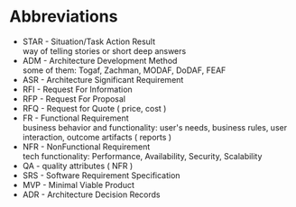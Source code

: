 # Abbreviations

* STAR - Situation/Task Action Result  
  way of telling stories or short deep answers
* ADM - Architecture Development Method   
  some of them: Togaf, Zachman, MODAF, DoDAF, FEAF
* ASR - Architecture Significant Requirement
* RFI - Request For Information
* RFP - Request For Proposal
* RFQ - Request for Quote ( price, cost )
* FR -  Functional Requirement  
  business behavior and functionality: user's needs, business rules, user interaction, outcome artifacts ( reports )
* NFR - NonFunctional Requirement  
  tech functionality: Performance, Availability, Security, Scalability
* QA - quality attributes ( NFR )
* SRS - Software Requirement Specification
* MVP - Minimal Viable Product
* ADR - Architecture Decision Records